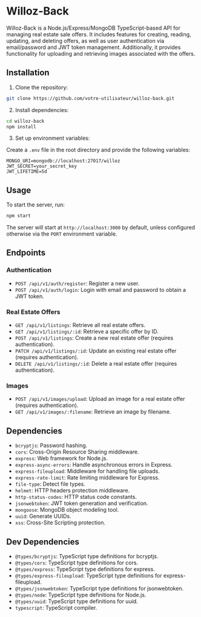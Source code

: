 # Willoz-Back

Willoz-Back is a Node.js/Express/MongoDB TypeScript-based API for managing real estate sale offers. It includes features for creating, reading, updating, and deleting offers, as well as user authentication via email/password and JWT token management. Additionally, it provides functionality for uploading and retrieving images associated with the offers.

## Installation

1. Clone the repository:

```bash
git clone https://github.com/votre-utilisateur/willoz-back.git
```

2. Install dependencies:

```bash
cd willoz-back
npm install
```

3. Set up environment variables:

Create a `.env` file in the root directory and provide the following variables:

```
MONGO_URI=mongodb://localhost:27017/willoz
JWT_SECRET=your_secret_key
JWT_LIFETIME=5d
```

## Usage

To start the server, run:

```bash
npm start
```

The server will start at `http://localhost:3000` by default, unless configured otherwise via the `PORT` environment variable.

## Endpoints

### Authentication

- `POST /api/v1/auth/register`: Register a new user.
- `POST /api/v1/auth/login`: Login with email and password to obtain a JWT token.

### Real Estate Offers

- `GET /api/v1/listings`: Retrieve all real estate offers.
- `GET /api/v1/listings/:id`: Retrieve a specific offer by ID.
- `POST /api/v1/listings`: Create a new real estate offer (requires authentication).
- `PATCH /api/v1/listings/:id`: Update an existing real estate offer (requires authentication).
- `DELETE /api/v1/listings/:id`: Delete a real estate offer (requires authentication).

### Images

- `POST /api/v1/images/upload`: Upload an image for a real estate offer (requires authentication).
- `GET /api/v1/images/:filename`: Retrieve an image by filename.

## Dependencies

- `bcryptjs`: Password hashing.
- `cors`: Cross-Origin Resource Sharing middleware.
- `express`: Web framework for Node.js.
- `express-async-errors`: Handle asynchronous errors in Express.
- `express-fileupload`: Middleware for handling file uploads.
- `express-rate-limit`: Rate limiting middleware for Express.
- `file-type`: Detect file types.
- `helmet`: HTTP headers protection middleware.
- `http-status-codes`: HTTP status code constants.
- `jsonwebtoken`: JWT token generation and verification.
- `mongoose`: MongoDB object modeling tool.
- `uuid`: Generate UUIDs.
- `xss`: Cross-Site Scripting protection.

## Dev Dependencies

- `@types/bcryptjs`: TypeScript type definitions for bcryptjs.
- `@types/cors`: TypeScript type definitions for cors.
- `@types/express`: TypeScript type definitions for express.
- `@types/express-fileupload`: TypeScript type definitions for express-fileupload.
- `@types/jsonwebtoken`: TypeScript type definitions for jsonwebtoken.
- `@types/node`: TypeScript type definitions for Node.js.
- `@types/uuid`: TypeScript type definitions for uuid.
- `typescript`: TypeScript compiler.
